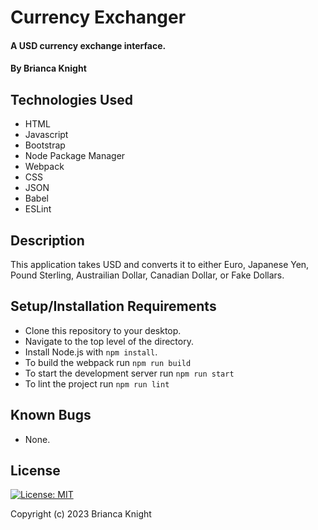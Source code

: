 # Currency Exchanger

#### A USD currency exchange interface.

#### By Brianca Knight

## Technologies Used

* HTML
* Javascript
* Bootstrap
* Node Package Manager
* Webpack
* CSS
* JSON
* Babel
* ESLint

## Description

This application takes USD and converts it to either Euro, Japanese Yen, Pound Sterling, Austrailian Dollar, Canadian Dollar, or Fake Dollars.

## Setup/Installation Requirements

* Clone this repository to your desktop.
* Navigate to the top level of the directory. 
* Install Node.js with `npm install`.
* To build the webpack run `npm run build`
* To start the development server run `npm run start`
* To lint the project run `npm run lint`

## Known Bugs

* None.

## License

[![License: MIT](https://img.shields.io/badge/License-MIT-yellow.svg)](https://opensource.org/licenses/MIT)

Copyright (c) 2023 Brianca Knight